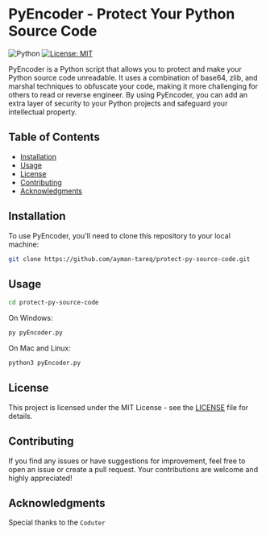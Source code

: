 # PyEncoder - Protect Your Python Source Code

![Python](https://img.shields.io/badge/Python-3.6%2B-blue) [![License: MIT](https://img.shields.io/badge/License-MIT-yellow.svg)](https://opensource.org/licenses/MIT)

PyEncoder is a Python script that allows you to protect and make your Python source code unreadable. It uses a combination of base64, zlib, and marshal techniques to obfuscate your code, making it more challenging for others to read or reverse engineer. By using PyEncoder, you can add an extra layer of security to your Python projects and safeguard your intellectual property.

## Table of Contents
- [Installation](#installation)
- [Usage](#usage)
- [License](#license)
- [Contributing](#contributing)
- [Acknowledgments](#acknowledgments)

## Installation

To use PyEncoder, you'll need to clone this repository to your local machine:

```bash
git clone https://github.com/ayman-tareq/protect-py-source-code.git
```

## Usage

```bash
cd protect-py-source-code
```
On Windows:
```bash
py pyEncoder.py
```
On Mac and Linux:
```bash
python3 pyEncoder.py
```

## License

This project is licensed under the MIT License - see the [LICENSE](https://opensource.org/licenses/MIT) file for details.

## Contributing

If you find any issues or have suggestions for improvement, feel free to open an issue or create a pull request. Your contributions are welcome and highly appreciated!

## Acknowledgments
Special thanks to the `Coduter`



